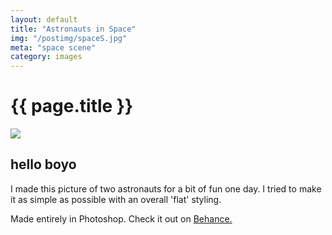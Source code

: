 ```yaml
---
layout: default
title: "Astronauts in Space"
img: "/postimg/spaceS.jpg"
meta: "space scene"
category: images
---
```


<div class="WideTextBox"><h1>{{ page.title }}</h1></div>
<div id="MainImg">
    <img src="{{ site.baseurl }}/postimg/spaceL.jpg">
</div>

<div class="WideTextBox">
    <h2>hello boyo</h2>
    <p>I made this picture of two astronauts for a bit of fun one day. I tried to make it as simple as possible with an overall 'flat' styling.</p><p>Made entirely in Photoshop. Check it out on <a href="https://www.behance.net/gallery/22898205/Space-Trouble">Behance.</a></p>
</div>